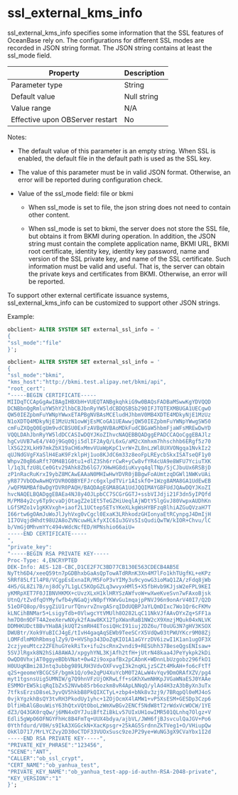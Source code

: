 ssl_external_kms_info 
==========================================

ssl_external_kms_info specifies some information that the SSL features of OceanBase rely on. The configurations for different SSL modes are recorded in JSON string format. The JSON string contains at least the ssl_mode field. 


|            Property             | Description |
|---------------------------------|-------------|
| Parameter type                  | String      |
| Default value                   | Null string |
| Value range                     | N/A         |
| Effective upon OBServer restart | No          |



Notes:

* The default value of this parameter is an empty string. When SSL is enabled, the default file in the default path is used as the SSL key.

  

* The value of this parameter must be in valid JSON format. Otherwise, an error will be reported during configuration check.

  

* Value of the ssl_mode field: file or bkmi 

  * When ssl_mode is set to file, the json string does not need to contain other content.

    
  
  * When ssl_mode is set to bkmi, the server does not store the SSL file, but obtains it from BKMI during operation. In addition, the JSON string must contain the complete application name, BKMI URL, BKMI root certificate, identity key, identity key password, name and version of the SSL private key, and name of the SSL certificate. Such information must be valid and useful. That is, the server can obtain the private keys and certificates from BKMI. Otherwise, an error will be reported.

    
  

  




To support other external certificate issuance systems, ssl_external_kms_info can be customized to support other JSON strings. 

Example:

```sql
obclient> ALTER SYSTEM SET external_ssl_info = '
{
"ssl_mode":"file"
}';

obclient> ALTER SYSTEM SET external_ssl_info = '
{
"ssl_mode":"bkmi",
"kms_host":"http://bkmi.test.alipay.net/bkmi/api", 
"root_cert": 
"-----BEGIN CERTIFICATE-----
MIIDqTCCApGgAwIBAgIHBXbH+VUEQTANBgkqhkiG9w0BAQsFADBaMSwwKgYDVQQD
DCNBbnQgRmluYW5hY2lhbCBJbnRyYW5ldCBDQSBSb290IFJTQTEXMBUGA1UECgwO
QW50IEZpbmFuYWNpYWwxETAPBgNVBAsMCEludHJhbmV0MB4XDTE4MDkyNjE1MzUz
N1oXDTQ4MDkyNjE1MzUzN1owWjEsMCoGA1UEAwwjQW50IEZpbmFuYWNpYWwgSW50
cmFuZXQgQ0EgUm9vdCBSU0ExFzAVBgNVBAoMDkFudCBGaW5hbmFjaWFsMREwDwYD
VQQLDAhJbnRyYW5ldDCCASIwDQYJKoZIhvcNAQEBBQADggEPADCCAQoCggEBAJlz
hgCvUVB7wE4/V4Oj9Gq0Qji5dlIF2AyQ/L6xG/aM2cXmhxm7hhschhb6ERgf5z70
lX5G22XLkH97mkZbX19aCH6xMmvVUaWpKpC1vrW+ZL8nLzWl8UXVONgqa1NvkIz2
qUJNdGVgFXaSlH4EaK9FzklpHj1uo8KJdC6m33z8eoFpLREycbSkxISATseQF1y0
WhpvZ0qB6aRft7OM4B1G0tu1+dlZ3Sh6rrCwR+yCw8vfYR4cUA9e8WFU7YciuTXK
l/1q3LfzU8LCe0Gtv29Ahk8Zb6lG7/XHwHG8diuKvyq4qlTNp/SjCJbuUx6RSBjD
zP1nRacRuKrxI9ybZ8MCAwEAAaN0MHIwHwYDVR0jBBgwFoAUmtzqDGWl1NWKvUAi
yR877VbODwAwHQYDVR0OBBYEFJrc6gxlpdTVir1AIskfO+1Wzg8AMA8GA1UdEwEB
/wQFMAMBAf8wDgYDVR0PAQH/BAQDAgEGMA8GA1UdJQQIMAYGBFUdJQAwDQYJKoZI
hvcNAQELBQADggEBAEa4NJ8y4OJLpbCC7SCGrGGTJ+ssbVIJdji21F3dn5yIPQfd
M/PM84y2cy6Tp9cvaDjOtagZ2e1Et5TeGZHiUeqlAjWDtY5lgGvJ80VwpxAUDhKn
LGfSMZo1v1gKKVxgh+iaof2L1UCtep5ETsYKeXLkgWsHYBFzqBlhiAZGuQVzaH7T
I66rtw6gOAmJuWoJlJyhVxg0vCgcl0ExaK3LRhkodzGHIonyaEtRCynpgJ4DmIjH
1I7OVqjdHhdt98U2A8oZVNcuwHLkfyXIC6Iu3GVs5IsQudiQwTW/kIOR+Chvu/lC
b/VmGj0MhvmYYc494vWdcNcfED/HPNshio66aiU=
-----END CERTIFICATE-----
",
"private_key": 
"-----BEGIN RSA PRIVATE KEY-----
Proc-Type: 4,ENCRYPTED
DEK-Info: AES-128-CBC,D1CE2F7C3BD77CB130E563CDECB4AB5E
NyTth6D4/xeeQ59tn7pGDBhxbGaAsQpTowATdRRnK3Xn4M7lFo1khTUgfKL+eKPz
5RRf85LfIl4P8/VCgpEsExnaIR/M5FoP3vYIMy3u9cyowG3ioMaQ1ZA/zFdq8jWb
4H5/GL8Zi7B/nj8dCy7L1gLC5KOpGZLq3wvyxHMl5+X5fbHvb9KJjsW2eFPL9KEI
yKMRpXET7F0JIBNVHKMX+cUvzXLxH1klHRYSzAWfvoW+wXweKveSvn7wFAxoBjsk
UtnQ/tZvdfqOYMyfwfb4yNGaQjvN0pfYKWvGu1mqajpPNVJ96n9onArV40I7/Q2D
51eDFQ8op/0sygZiU1rurTQnvrvZnvgASrqIDdUQBPJaYLQmDIxc7Wo1Qr6cFKMv
kLNCihBNMar5+LsigyTdb+0VlwgcYtVMUlh8O282LqC11NkVJfAAvDYxZq+SFF1a
hm7D0n9DFT4A2eeXerwNXyk2fAaw8KX12TpXWanRaB1NW2cX9XmzjMQuk04xNLVK
DDMHKUDctBBvYHaBAjkUQT2smRH4ETosiQHcI91iuj2DZ6u/T0uUG3N7gHV3KSOX
DWUBtr/Xok9YuBICJ4gE/tIvH4gaqAqSEWb9TeeSCrX5VdQw03tPWUYKcr9M08Zj
LOMFdlmMOhRbmsglZy9/D+HVShp343DoZqKIO1A1aGYrzDV6izwI1K1an1ugOF3X
2czjyeuMtcz2ZFEhuGYekRiTx+ifu2scRnx2vndi9+RESUhh37BeseQgsENIsaw+
5SVJlRgxk8N2hSiA8AWAJ/xpgyhYNL3KjAfh2tfH+jUtrN48kaa4JPeYykpk2kDi
OwQD0VhxjAT0ggyeBDbVNat+0w42i9oxpafBx2pCAbnK+WDnnLbUzgobz296fkO1
H0UUqKBmi28Jntq3ubbg989LRH3VdvOXFvvgI3k2nqKLjzSCZt4MkAH+fo6cFtTf
q2S+geomeYBCGCSF/bgmk1Q/o9e2qPU4XuYcbM0T2ALwW4vYqv9DmORAfXZV/pg4
myt1tgsnsUig5UMNIW/g7Q9hnVFzUjOKRwLff+sGKhXwmNHKpJVGaWNaESJ0YAAe
ESMMOrEW5kiqRqIbZx52NVwb85rb6ozkm8vR4ApLNNqQ/ylAd4H3zA3bByXn3uTx
7tfksErzsD8seL3yvQV5hkbB8PkQIXCTyL+zbp4+bNk8v3zj9/7BRqpQl0eMJ4oS
0vjkYgzkhBsQY3tvRH3PkodUy1yhc+1ZOjOcmX4lAMW1+vP5XsESM+GESDp3Czp6
DlfiHbAlGBouWisY63hQtxVQtOboLzWmXwBGv2ENCf5NdW8tT2rWdxVcWOCW/1YE
dZ3/Q43GK0rqQw/j6MN4xOY7JuiBftZiBkLv57UIxUH1owIMR501QLnhq7Olgz+V
Edli5gWpO6OFNGYFhHc8B4FmTq+UUX4bdya/ajbVL/JWH6fjBJsvculQaJGV+Po6
0Ythfdurd/V0H/s9IkA3XGGckN+XacKpsgr+25kAG5SrdnnZkTVeg1+O/VHiupQw
OkKlD717/MrLYCZvy2D30oCTDF33VUOxSusc9zeJP29ye+WuNG3gX9CVaYbx1I2d
-----END RSA PRIVATE KEY-----",
"PRIVATE_KEY_PHRASE":"123456",
"SCENE":"ANT",
"CALLER":"ob_ssl_crypt",
"CERT_NAME":"ob_yanhua_test",
"PRIVATE_KEY_NAME":"ob_yanhua_test-app-id-authn-RSA-2048-private",
"KEY_VERSION":"1"
}';
```


